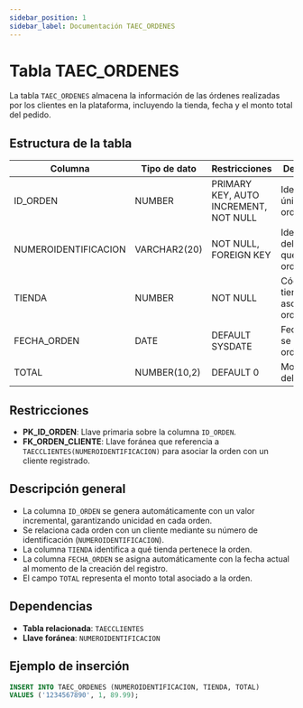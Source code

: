 ```yaml
---
sidebar_position: 1
sidebar_label: Documentación TAEC_ORDENES
---
```


# Tabla TAEC_ORDENES

La tabla `TAEC_ORDENES` almacena la información de las órdenes realizadas por los clientes en la plataforma, incluyendo la tienda, fecha y el monto total del pedido.

## Estructura de la tabla

| Columna               | Tipo de dato     | Restricciones                         | Descripción                                  |
|-----------------------|------------------|----------------------------------------|----------------------------------------------|
| ID_ORDEN              | NUMBER           | PRIMARY KEY, AUTO INCREMENT, NOT NULL | Identificador único de la orden              |
| NUMEROIDENTIFICACION  | VARCHAR2(20)     | NOT NULL, FOREIGN KEY                 | Identificación del cliente que realiza la orden |
| TIENDA                | NUMBER           | NOT NULL                              | Código de la tienda asociada a la orden      |
| FECHA_ORDEN           | DATE             | DEFAULT SYSDATE                       | Fecha en que se generó la orden              |
| TOTAL                 | NUMBER(10,2)     | DEFAULT 0                             | Monto total del pedido                       |

## Restricciones

- **PK_ID_ORDEN**: Llave primaria sobre la columna `ID_ORDEN`.
- **FK_ORDEN_CLIENTE**: Llave foránea que referencia a `TAECCLIENTES(NUMEROIDENTIFICACION)` para asociar la orden con un cliente registrado.

## Descripción general

- La columna `ID_ORDEN` se genera automáticamente con un valor incremental, garantizando unicidad en cada orden.
- Se relaciona cada orden con un cliente mediante su número de identificación (`NUMEROIDENTIFICACION`).
- La columna `TIENDA` identifica a qué tienda pertenece la orden.
- La columna `FECHA_ORDEN` se asigna automáticamente con la fecha actual al momento de la creación del registro.
- El campo `TOTAL` representa el monto total asociado a la orden.

## Dependencias

- **Tabla relacionada**: `TAECCLIENTES`
- **Llave foránea**: `NUMEROIDENTIFICACION`

## Ejemplo de inserción

```sql
INSERT INTO TAEC_ORDENES (NUMEROIDENTIFICACION, TIENDA, TOTAL)
VALUES ('1234567890', 1, 89.99);
